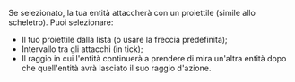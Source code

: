 Se selezionato, la tua entità attaccherà con un proiettile (simile allo scheletro). Puoi selezionare:
* Il tuo proiettile dalla lista (o usare la freccia predefinita);
* Intervallo tra gli attacchi (in tick);
* Il raggio in cui l'entità continuerà a prendere di mira un'altra entità dopo che quell'entità avrà lasciato il suo raggio d'azione.
